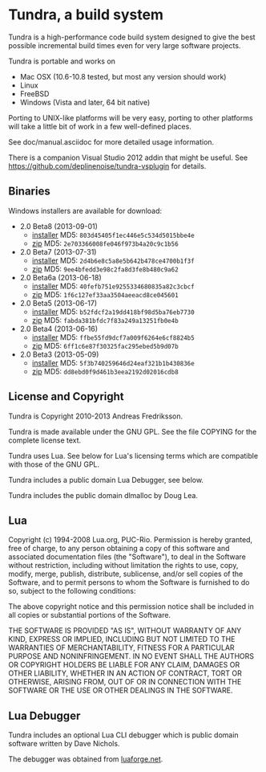 
Tundra, a build system
=============================================================================

Tundra is a high-performance code build system designed to give the best
possible incremental build times even for very large software projects.

Tundra is portable and works on

  - Mac OSX (10.6-10.8 tested, but most any version should work)
  - Linux
  - FreeBSD
  - Windows (Vista and later, 64 bit native)

Porting to UNIX-like platforms will be very easy, porting to other platforms
will take a little bit of work in a few well-defined places.

See doc/manual.asciidoc for more detailed usage information.

There is a companion Visual Studio 2012 addin that might be useful. See
https://github.com/deplinenoise/tundra-vsplugin for details.

Binaries
-----------------------------------------------------------------------------

Windows installers are available for download:

- 2.0 Beta8 (2013-09-01)
  - [installer](http://tundra2-builds.s3.amazonaws.com/Tundra-Setup-Beta8.exe) MD5: `803d45405f1ec446e5c534d5015bbe4e`
  - [zip](http://tundra2-builds.s3.amazonaws.com/Tundra-Binaries-Beta8.zip) MD5: `2e703366008fe046f973b4a20c9c1b56`
- 2.0 Beta7 (2013-07-31)
  - [installer](http://tundra2-builds.s3.amazonaws.com/Tundra-Setup-Beta7.exe) MD5: `2d4b6e8c5a8e5b642b478ce4700b1f3f`
  - [zip](http://tundra2-builds.s3.amazonaws.com/Tundra-Binaries-Beta7.zip) MD5: `9ee4bfedd3e98c2fa8d3fe8b480c9a62`
- 2.0 Beta6a (2013-06-18)
  - [installer](http://tundra2-builds.s3.amazonaws.com/Tundra-Setup-Beta6a.exe) MD5: `40fefb751e9255334680835a82c3cbcf`
  - [zip](http://tundra2-builds.s3.amazonaws.com/Tundra-Binaries-Beta6a.zip) MD5: `1f6c127ef33aa3504aeeacd8ce045601`
- 2.0 Beta5 (2013-06-17)
  - [installer](http://tundra2-builds.s3.amazonaws.com/Tundra-Setup-Beta5.exe) MD5: `b52fdcf2a19dd418bf98d5ba76eb7730`
  - [zip](http://tundra2-builds.s3.amazonaws.com/Tundra-Binaries-Beta5.zip) MD5: `fabda381bfdc7f83a249a13251fb0e4b`
- 2.0 Beta4 (2013-06-16)
  - [installer](http://tundra2-builds.s3.amazonaws.com/Tundra-Setup-Beta4.exe) MD5: `ffbe55fd9dcf7a009f6264e6cf8824b5`
  - [zip](http://tundra2-builds.s3.amazonaws.com/Tundra-Binaries-Beta4.zip) MD5: `6ff1c6e87f30325fac295ebed5b9d07b`
- 2.0 Beta3 (2013-05-09)
  - [installer](http://tundra2-builds.s3.amazonaws.com/Tundra-Setup-Beta3.exe) MD5: `5f3b740259646d24eaf321b1b430836e`
  - [zip](http://tundra2-builds.s3.amazonaws.com/Tundra-Binaries-Beta3.zip) MD5: `dd8ebd0f9d461b3eea2192d02016cdb8`


License and Copyright
-----------------------------------------------------------------------------

Tundra is Copyright 2010-2013 Andreas Fredriksson.

Tundra is made available under the GNU GPL. See the file COPYING for the
complete license text.

Tundra uses Lua. See below for Lua's licensing terms which are compatible with
those of the GNU GPL.

Tundra includes a public domain Lua Debugger, see below.

Tundra includes the public domain dlmalloc by Doug Lea.

Lua
-----------------------------------------------------------------------------

Copyright (c) 1994-2008 Lua.org, PUC-Rio.
Permission is hereby granted, free of charge, to any person obtaining a copy of
this software and associated documentation files (the "Software"), to deal in
the Software without restriction, including without limitation the rights to
use, copy, modify, merge, publish, distribute, sublicense, and/or sell copies
of the Software, and to permit persons to whom the Software is furnished to do
so, subject to the following conditions:

The above copyright notice and this permission notice shall be included in all
copies or substantial portions of the Software.

THE SOFTWARE IS PROVIDED "AS IS", WITHOUT WARRANTY OF ANY KIND, EXPRESS OR
IMPLIED, INCLUDING BUT NOT LIMITED TO THE WARRANTIES OF MERCHANTABILITY,
FITNESS FOR A PARTICULAR PURPOSE AND NONINFRINGEMENT. IN NO EVENT SHALL THE
AUTHORS OR COPYRIGHT HOLDERS BE LIABLE FOR ANY CLAIM, DAMAGES OR OTHER
LIABILITY, WHETHER IN AN ACTION OF CONTRACT, TORT OR OTHERWISE, ARISING FROM,
OUT OF OR IN CONNECTION WITH THE SOFTWARE OR THE USE OR OTHER DEALINGS IN THE
SOFTWARE.

Lua Debugger
-----------------------------------------------------------------------------

Tundra includes an optional Lua CLI debugger which is public domain software
written by Dave Nichols.

The debugger was obtained from [luaforge.net](http://luaforge.net/projects/clidebugger/).
